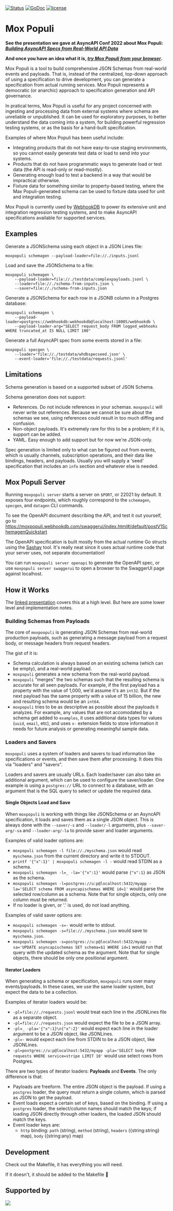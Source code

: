 [![Status](https://github.com/lithictech/sequel-state-machine/actions/workflows/pr-checks.yml/badge.svg)](https://github.com/lithictech/moxpopuli/actions/workflows/pr-checks.yml)
[![GoDoc](https://godoc.org/github.com/lithictech/moxpopuli?status.svg)](http://godoc.org/github.com/lithictech/moxpopuli)
[![license](http://img.shields.io/badge/license-MIT-orange.svg)](https://raw.githubusercontent.com/lithictech/moxpopuli/main/LICENSE)


# Mox Populi

**See the presentation we gave at AsyncAPI Conf 2022 about Mox Populi:
_[Building AsyncAPI Specs from Real-World API Data](https://github.com/lithictech/moxpopuli/blob/main/docs/asyncapi-conf-2022-notes.pdf)_**

**And once you have an idea what it is, 
_[try Mox Populi from your browser](https://moxpopuli.webhookdb.com/swaggerui/index.html#/default/postV1SchemagenQuickstart)_.**

Mox Populi is a tool to build comprehensive JSON Schemas from real-world events and payloads.
That is, instead of the centralized, top-down approach of using a specification to drive development,
you can generate a specification from actual running services.
Mox Populi represents a democratic (or anarchic) approach to specification generation
and API governance.

In pratical terms, Mox Populi is useful for any project concerned with ingesting and processing data
from external systems where schema are unreliable or unpublished.
It can be used for exploratory purposes, to better understand the data coming into a system,
for building powerful regression testing systems, or as the basis for a hand-built specification.

Examples of where Mox Populi has been useful include:

- Integrating products that do not have easy-to-use staging environments,
  so you cannot easily generate test data or load to send into your systems.
- Products that do not have programmatic ways to generate load or test data (the API is read-only or read-mostly).
- Generating enough load to test a backend in a way that would be impractical otherwise.
- Fixture data for something similar to property-based testing,
  where the Max Populi-generated schema can be used to fixture data used
  for unit and integration testing.

Mox Populi is currently used by [WebhookDB](https://webhookdb.com)
to power its extensive unit and integration regression testing systems,
and to make AsyncAPI specifications available for supported services.

## Examples

Generate a JSONSchema using each object in a JSON Lines file:

```shell
moxpopuli schemagen --payload-loader=file://./inputs.jsonl
```

Load and save the JSONSchema to a file:

```shell
moxpopuli schemagen \
    --payload-loader=file://./testdata/complexpayloads.jsonl \
    --loader=file://./schema-from-inputs.json \
    --saver=file://./schema-from-inputs.json
```

Generate a JSONSchema for each row in a JSONB column in a Postgres database:

```shell
moxpopuli schemagen \
    --payload-loader=postgres://webhookdb:webhookdb@localhost:18005/webhookdb \
    --payload-loader-arg="SELECT request_body FROM logged_webhooks WHERE truncated_at IS NULL LIMIT 100"
```

Generate a full AsyncAPI spec from some events stored in a file:

```shell
moxpopuli specgen \
    --loader='file://./testdata/whdbspecseed.json' \
    --event-loader='file://./testdata/requests.jsonl'
```

## Limitations

Schema generation is based on a supported subset of JSON Schema.

Schema generation does not support:

- References. Do not include references in your schemas. `moxpopuli` will never write out references.
  Because we cannot be sure about the schemas we see, using references could result in too much
  diffing and confusion.
- Non-object payloads. It's extremely rare for this to be a problem;
  if it is, support can be added.
- YAML. Easy enough to add support but for now we're JSON-only.

Spec generation is limited only to what can be figured out from events,
which is usually channels, subscription operations, and their data
like bindings, headers, and payloads.
Usually you will supply a 'seed' specification
that includes an `info` section and whatever else is needed.

## Mox Populi Server

Running `moxpopuli server` starts a server on `$PORT`, or 22021 by default.
It exposes four endpoints, which roughly correspond to the `schemagen`, `specgen`, and `datagen` CLI commands.

To see the OpenAPI document describing the API, and test it out yourself,
go to https://moxpopuli.webhookdb.com/swaggerui/index.html#/default/postV1SchemagenQuickstart

The OpenAPI specification is built mostly from the actual runtime Go structs
using the [Sashay](https://github.com/rgalanakis/sashay) tool.
It's really neat since it uses actual runtime code that your server uses,
not separate documentation!

You can run `moxpopuli server openapi` to generate the OpenAPI spec,
or use `moxpopuli server swaggerui` to open a browser to the SwaggerUI page against localhost.

## How it Works

The [linked presentation](https://github.com/lithictech/moxpopuli/blob/main/docs/asyncapi-conf-2022-notes.pdf)
covers this at a high level. But here are some lower level and implementation notes.

### Building Schemas from Payloads

The core of `moxpoopuli` is generating JSON Schemas from real-world production payloads,
such as generating a message payload from a request body,
or message headers from request headers.

The gist of it is:

- Schema calculation is always based on an existing schema (which can be empty),
  and a real-world payload.
- `moxpopuli` generates a new schema from the real-world payload.
- `moxpopuli` "merges" the two schemas such that the resulting schema is accurate
  for all seen payloads. For example, if the first payload has a property with
  the value of 1,000, we'd assume it's an `int32`.
  But if the next payload has the same property with a value of 15 billion,
  the new and resulting schema would be an `int64`.
- `moxpopuli` tries to be as descriptive as possible about the payloads it analyzes.
  For example, any values that are not accomodated by a schema get added to `examples`,
  it uses additional data types for values (`uuid`, `email`, etc),
  and uses `x-` extension fields to store information it needs for future analysis
  or generating meaningful sample data.

### Loaders and Savers

`moxpopuli` uses a system of loaders and savers to load information like specifications
or events, and then save them after processing.
It does this via "loaders" and "savers".

Loaders and savers are usually URLs.
Each loader/saver can also take an additional argument,
which can be used to configure the saver/loader.
One example is using a `postgres://` URL to connect to a database,
with an argument that is the SQL query to select or update the required data.

#### Single Objects Load and Save

When `moxpopuli` is working with things like JSONSchema or an AsyncAPI specification,
it loads and saves them as a single JSON object.
This is always done with the `--saver/-s` and `--loader/-l` arguments,
plus `--saver-arg/-sa` and `--loader-arg/-la` to provide saver and loader arguments.

Examples of valid loader options are:

- `moxpopuli schemagen -l file://./myschema.json` would read `myschema.json` from the current directory
  and write it to STDOUT.
- `printf '{"x":1}' | moxpopuli schemagen -l -` would read STDIN as a schema.
- `moxpopuli schemagen -l=_ -la='{"x":1}'` would parse `{"x":1}` as JSON as the schema.
- `moxpopuli schemagen -l=postgres://u:p@localhost:5432/myapp -la='SELECT schema FROM asyncapischemas WHERE id=1'`
  would parse the selected row/column as a schema.
  Note that for single objects, only one column must be returned.
- If no loader is given, or '.' is used, do not load anything.

Examples of valid saver options are:

- `moxpopuli schemagen -s=-` would write to stdout.
- `moxpopuli schemagen -s=file://./myschema.json` would save to `myschema.json`.
- `moxpopuli schemagen -s=postgres://u:p@localhost:5432/myapp -sa='UPDATE asyncapischemas SET schema=$1 WHERE id=1`
  would run that query with the updated schema as the argument.
  Note that for single objects, there should be only one positional argument.

#### Iterator Loaders

When generating a schema or specification, `moxpopuli` runs over many events/payloads.
In these cases, we use the same loader system, but expect the data to be a collection.

Examples of iterator loaders would be:

- `-pl=file://./requests.jsonl` would treat each line in the JSONLines file as a separate object.
- `-pl=file://./requests.json` would expect the file to be a JSON array.
- `-pl=_ -pla='{"x":1}\n{"x":2}'` would expect each line in the loader argument to be a JSON object, like JSONLines.
- `-pl=-` would expect each line from STDIN to be a JSON object, like JSONLines.
- `-pl=postgres://u:p@localhost:5432/myapp -pla='SELECT body FROM requests WHERE service=stripe LIMIT 10'`
  would use select rows from Postgres.

There are two types of iterator loaders: **Payloads** and **Events**.
The only difference is that:

- Payloads are freeform. The entire JSON object is the payload. If using a `postgres` loader,
  the query must return a single column, which is parsed as JSON to get the payload.
- Event loads expect a certain set of keys, based on the binding.
  If using a `postgres` loader, the select/column names should match the keys;
  if loading JSON directly through other loaders, the loaded JSON should match the keys.
- Event loader keys are:
  - `http` binding: `path` (string), `method` (string), `headers` ({string:string} map), `body` ({string:any} map)

## Development

Check out the Makefile,
it has everything you will need.

If it doesn't, it should be added to the Makefile 😬

## Supported by

<p>
  <a href="https://webhookdb.com/">
    <img src="https://webhookdb.com/content/brand/blueonblack.png" />
  </a>
</p>
